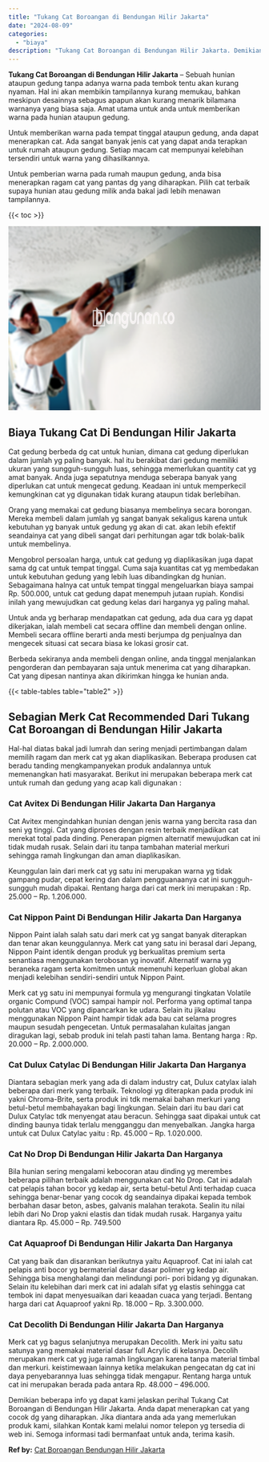 ```yaml
---
title: "Tukang Cat Boroangan di Bendungan Hilir Jakarta"
date: "2024-08-09"
categories: 
  - "biaya"
description: "Tukang Cat Boroangan di Bendungan Hilir Jakarta. Demikian beberapa info yg dapat kami jelaskan perihal Tukang Cat Boroangan di Bendungan Hilir Jakarta. Anda..."
---
```


**Tukang Cat Boroangan di Bendungan Hilir Jakarta** – Sebuah hunian ataupun gedung tanpa adanya warna pada tembok tentu akan kurang nyaman. Hal ini akan membikin tampilannya kurang memukau, bahkan meskipun desainnya sebagus apapun akan kurang menarik bilamana warnanya yang biasa saja. Amat utama untuk anda untuk memberikan warna pada hunian ataupun gedung.

Untuk memberikan warna pada tempat tinggal ataupun gedung, anda dapat menerapkan cat. Ada sangat banyak jenis cat yang dapat anda terapkan untuk rumah ataupun gedung. Setiap macam cat mempunyai kelebihan tersendiri untuk warna yang dihasilkannya.

Untuk pemberian warna pada rumah maupun gedung, anda bisa menerapkan ragam cat yang pantas dg yang diharapkan. Pilih cat terbaik supaya hunian atau gedung milik anda bakal jadi lebih menawan tampilannya.

{{< toc >}}

![Tukang Cat Boroangan di Bendungan Hilir Jakarta](/images/jasa-cat-murah06.png)

## Biaya Tukang Cat Di Bendungan Hilir Jakarta

Cat gedung berbeda dg cat untuk hunian, dimana cat gedung diperlukan dalam jumlah yg paling banyak. hal itu berakibat dari gedung memiliki ukuran yang sungguh-sungguh luas, sehingga memerlukan quantity cat yg amat banyak. Anda juga sepatutnya menduga seberapa banyak yang diperlukan cat untuk mengecat gedung. Keadaan ini untuk memperkecil kemungkinan cat yg digunakan tidak kurang ataupun tidak berlebihan.

Orang yang memakai cat gedung biasanya membelinya secara borongan. Mereka membeli dalam jumlah yg sangat banyak sekaligus karena untuk kebutuhan yg banyak untuk gedung yg akan di cat. akan lebih efektif seandainya cat yang dibeli sangat dari perhitungan agar tdk bolak-balik untuk membelinya.

Mengobrol persoalan harga, untuk cat gedung yg diaplikasikan juga dapat sama dg cat untuk tempat tinggal. Cuma saja kuantitas cat yg membedakan untuk kebutuhan gedung yang lebih luas dibandingkan dg hunian. Sebagaimana halnya cat untuk tempat tinggal mengeluarkan biaya sampai Rp. 500.000, untuk cat gedung dapat menempuh jutaan rupiah. Kondisi inilah yang mewujudkan cat gedung kelas dari harganya yg paling mahal.

Untuk anda yg berharap mendapatkan cat gedung, ada dua cara yg dapat dikerjakan, ialah membeli cat secara offline dan membeli dengan online. Membeli secara offline berarti anda mesti berjumpa dg penjualnya dan mengecek situasi cat secara biasa ke lokasi grosir cat.

Berbeda sekiranya anda membeli dengan online, anda tinggal menjalankan pengorderan dan pembayaran saja untuk menerima cat yang diharapkan. Cat yang dipesan nantinya akan dikirimkan hingga ke hunian anda.

{{< table-tables table="table2" >}}

## Sebagian Merk Cat Recommended Dari Tukang Cat Boroangan di Bendungan Hilir Jakarta

Hal-hal diatas bakal jadi lumrah dan sering menjadi pertimbangan dalam memilih ragam dan merk cat yg akan diaplikasikan. Beberapa produsen cat beradu tanding mengkampanyekan produk andalannya untuk memenangkan hati masyarakat. Berikut ini merupakan beberapa merk cat untuk rumah dan gedung yang acap kali digunakan :

### Cat Avitex Di Bendungan Hilir Jakarta Dan Harganya

Cat Avitex mengindahkan hunian dengan jenis warna yang bercita rasa dan seni yg tinggi. Cat yang diproses dengan resin terbaik menjadikan cat merekat total pada dinding. Penerapan pigmen alternatif mewujudkan cat ini tidak mudah rusak. Selain dari itu tanpa tambahan material merkuri sehingga ramah lingkungan dan aman diaplikasikan.

Keunggulan lain dari merk cat yg satu ini merupakan warna yg tidak gampang pudar, cepat kering dan dalam pengguanaanya cat ini sungguh-sungguh mudah dipakai. Rentang harga dari cat merk ini merupakan : Rp. 25.000 – Rp. 1.206.000.

### Cat Nippon Paint Di Bendungan Hilir Jakarta Dan Harganya

Nippon Paint ialah salah satu dari merk cat yg sangat banyak diterapkan dan tenar akan keunggulannya. Merk cat yang satu ini berasal dari Jepang, Nippon Paint identik dengan produk yg berkualitas premium serta senantiasa menggunakan terobosan yg inovatif. Alternatif warna yg beraneka ragam serta komitmen untuk memenuhi keperluan global akan menjadi kelebihan sendiri-sendiri untuk Nippon Paint.

Merk cat yg satu ini mempunyai formula yg mengurangi tingkatan Volatile organic Compund (VOC) sampai hampir nol. Performa yang optimal tanpa polutan atau VOC yang dipancarkan ke udara. Selain itu jikalau menggunakan Nippon Paint hampir tidak ada bau cat selama progres maupun sesudah pengecetan. Untuk permasalahan kulaitas jangan diragukan lagi, sebab produk ini telah pasti tahan lama. Bentang harga : Rp. 20.000 – Rp. 2.000.000.

### Cat Dulux Catylac Di Bendungan Hilir Jakarta Dan Harganya

Diantara sebagian merk yang ada di dalam industry cat, Dulux catylax ialah beberapa dari merk yang terbaik. Teknologi yg diterapkan pada produk ini yakni Chroma-Brite, serta produk ini tdk memakai bahan merkuri yang betul-betul membahayakan bagi lingkungan. Selain dari itu bau dari cat Dulux Catylac tdk menyengat atau beracun. Sehingga saat dipakai untuk cat dinding baunya tidak terlalu mengganggu dan menyebalkan. Jangka harga untuk cat Dulux Catylac yaitu : Rp. 45.000 – Rp. 1.020.000.

### Cat No Drop Di Bendungan Hilir Jakarta Dan Harganya

Bila hunian sering mengalami kebocoran atau dinding yg merembes beberapa pilihan terbaik adalah menggunakan cat No Drop. Cat ini adalah cat pelapis tahan bocor yg kedap air, serta betul-betul Anti terhadap cuaca sehingga benar-benar yang cocok dg seandainya dipakai kepada tembok berbahan dasar beton, asbes, galvanis malahan terakota. Sealin itu nilai lebih dari No Drop yakni elastis dan tidak mudah rusak. Harganya yaitu diantara Rp. 45.000 – Rp. 749.500

### Cat Aquaproof Di Bendungan Hilir Jakarta Dan Harganya

Cat yang baik dan disarankan berikutnya yaitu Aquaproof. Cat ini ialah cat pelapis anti bocor yg bermaterial dasar dasar polimer yg kedap air. Sehingga bisa menghalangi dan melindungi pori- pori bidang yg digunakan. Selain itu kelebihan dari merk cat ini adalah sifat yg elastis sehingga cat tembok ini dapat menyesuaikan dari keaadan cuaca yang terjadi. Bentang harga dari cat Aquaproof yakni Rp. 18.000 – Rp. 3.300.000.

### Cat Decolith Di Bendungan Hilir Jakarta Dan Harganya

Merk cat yg bagus selanjutnya merupakan Decolith. Merk ini yaitu satu satunya yang memakai material dasar full Acrylic di kelasnya. Decolih merupakan merk cat yg juga ramah lingkungan karena tanpa material timbal dan merkuri. keistimewaan lainnya ketika melakukan pengecatan dg cat ini daya penyebarannya luas sehingga tidak mengapur. Rentang harga untuk cat ini merupakan berada pada antara Rp. 48.000 – 496.000.

Demikian beberapa info yg dapat kami jelaskan perihal Tukang Cat Boroangan di Bendungan Hilir Jakarta. Anda dapat menerapkan cat yang cocok dg yang diharapkan. Jika diantara anda ada yang memerlukan produk kami, silahkan Kontak kami melalui nomor telepon yg tersedia di web ini. Semoga informasi tadi bermanfaat untuk anda, terima kasih.

**Ref by:** [Cat Boroangan Bendungan Hilir Jakarta](https://id.wikipedia.org/wiki/Cat)

